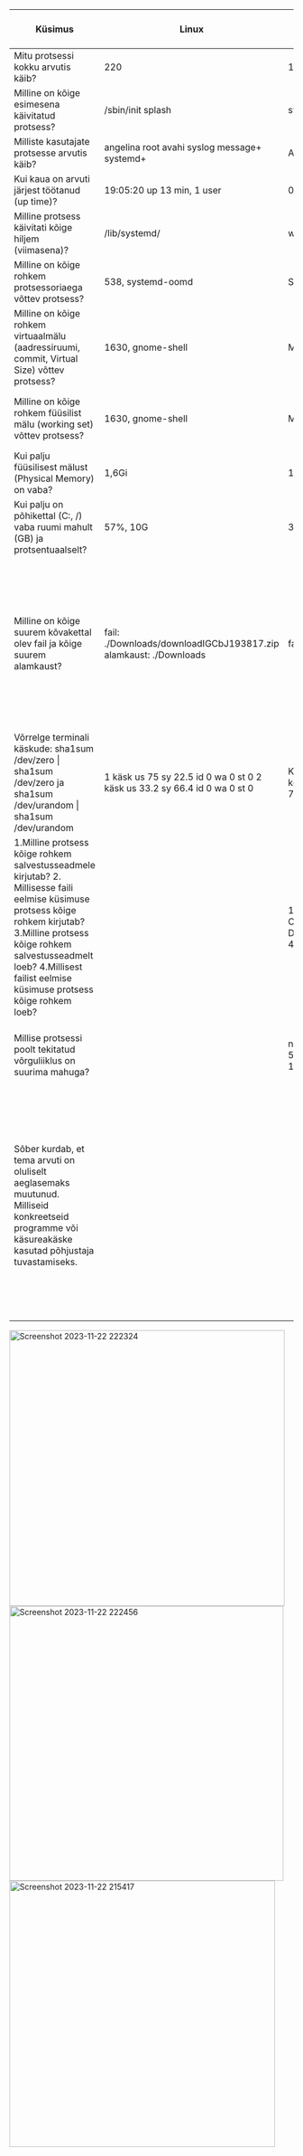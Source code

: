 | Küsimus                                                                                                                                                                                                                                                   | Linux                                                                      | Windows                                                                                                                                                       | Linuxis kasutatud käsklus                                                                                                                             | Windowsis kasutatud tööriist                                                                                                                                                                      |
|-----------------------------------------------------------------------------------------------------------------------------------------------------------------------------------------------------------------------------------------------------------|----------------------------------------------------------------------------|---------------------------------------------------------------------------------------------------------------------------------------------------------------|-------------------------------------------------------------------------------------------------------------------------------------------------------|---------------------------------------------------------------------------------------------------------------------------------------------------------------------------------------------------|
| Mitu protsessi kokku arvutis käib?                                                                                                                                                                                                                        | 220                                                                        | 140                                                                                                                                                           | ps aux \| wc -l                                                                                                                                       | Tegumihaldur ->Jõudlus                                                                                                                                                                            |
| Milline on kõige esimesena käivitatud protsess?                                                                                                                                                                                                           | /sbin/init splash                                                          | svchost.exe                                                                                                                                                   | ps aux --sort=start_time \| head -n 2                                                                                                                 | Käsurida -> Tasklist                                                                                                                                                                              |
| Milliste kasutajate protsesse arvutis käib?                                                                                                                                                                                                               | angelina root avahi syslog message+ systemd+                               | Angelina                                                                                                                                                      | ps aux                                                                                                                                                | Tegumihaldur -> Kasutajad                                                                                                                                                                         |
| Kui kaua on arvuti järjest töötanud (up time)?                                                                                                                                                                                                            | 19:05:20 up 13 min, 1 user                                                 | 0:00:23:42                                                                                                                                                    | uptime                                                                                                                                                | Tegumihaldur -> Jõudlus                                                                                                                                                                           |
| Milline protsess käivitati kõige hiljem (viimasena)?                                                                                                                                                                                                      | /lib/systemd/                                                              | wsappx                                                                                                                                                        | ps aux --sort=-start_time                                                                                                                             | Tegumihaldur -> Protsessid                                                                                                                                                                        |
| Milline on kõige rohkem protsessoriaega võttev protsess?                                                                                                                                                                                                  | 538, systemd-oomd                                                          | Süsteemi jõuduoleku protsess                                                                                                                                  | top                                                                                                                                                   | Tegumihaldur -> Üksikasjad -> CPU                                                                                                                                                                 |
| Milline on kõige rohkem virtuaalmälu (aadressiruumi, commit, Virtual Size) võttev protsess?                                                                                                                                                               | 1630, gnome-shell                                                          | MsMpEng.exe                                                                                                                                                   | top -m                                                                                                                                                | Tegumihaldur -> Üksikasjad -> Hõivatud osa suurus                                                                                                                                                 |
| Milline on kõige rohkem füüsilist mälu (working set) võttev protsess?                                                                                                                                                                                     | 1630, gnome-shell                                                          | MsMpEng.exe                                                                                                                                                   | top -o RES                                                                                                                                            | Tegumihaldur -> Üksikasjad -> Töökomplekt (mälu)                                                                                                                                                  |
| Kui palju füüsilisest mälust (Physical Memory) on vaba?                                                                                                                                                                                                   | 1,6Gi                                                                      | 1,9GB                                                                                                                                                         | free -h                                                                                                                                               | Tegumihaldur -> Jõudlus -> Mälu                                                                                                                                                                   |
| Kui palju on põhikettal (C:, /) vaba ruumi mahult (GB) ja protsentuaalselt?                                                                                                                                                                               | 57%, 10G                                                                   | 33,47 GB, 53 %                                                                                                                                                | df -h                                                                                                                                                 | win+x -> Kettahaldus                                                                                                                                                                              |
| Milline on kõige suurem kõvakettal olev fail ja kõige suurem alamkaust?                                                                                                                                                                                   | fail: ./Downloads/downloadIGCbJ193817.zip  alamkaust: ./Downloads          | fail: GlobalProtect64(2).msi  alamkaust: Kasutajad                                                                                                            | suurem fail: find  -type f -exec du -h {} + \| sort -rh \| head -n 1 suurem alamkaust:du -h --max-depth=1 /home/kasutajanimi \| sort -rh \| head -n 2 | Powershell -> Get-ChildItem -File -Recurse \| Sort-Object Length -Descending \| Select-Object -First 1 file explorer -> kohalik ketas -> vaade -> üksikasjad -> maht                              |
| Võrrelge terminali käskude: sha1sum /dev/zero \| sha1sum /dev/zero ja sha1sum /dev/urandom \| sha1sum /dev/urandom                                                                                                                                        | 1 käsk  us 75 sy 22.5 id 0 wa 0 st 0 2 käsk us 33.2 sy 66.4 id 0 wa 0 st 0 | Kindlasti rohkem protsessori aega võtab 2 käsk 1 käsu korral kulub peaaegu 100% (99.3) 2 käsu korral kulub 73,7%                                              |                                                                                                                                                       |                                                                                                                                                                                                   |
| 1.Milline protsess kõige rohkem salvestusseadmele kirjutab? 2. Millisesse faili eelmise küsimuse protsess kõige rohkem kirjutab? 3.Milline protsess kõige rohkem salvestusseadmelt loeb? 4.Millisest failist eelmise küsimuse protsess kõige rohkem loeb? |                                                                            | 1.msedge.exe 2. C\Users\Angelina\AppData/Local\Microsoft\Edge\User Data/Default\uu_hot_config 3. svcchsot.exe 4.C:\Windows\System32\winevt\Logs\Security.evtx |                                                                                                                                                       | 1.Resource monitor -> Disk -> Disc Activity -> write 2.Resource monitor -> Disk -> Disc Activity -> file 3.Resource monitor -> Disk -> Disc Activity -> read 4. sama nagu 2                       |
| Millise protsessi poolt tekitatud võrguliiklus on suurima mahuga?                                                                                                                                                                                         |                                                                            | nextcloud.exe kohalik ip: 7512 local port: 64939 port: 58402 latents: 1 kogumaht: 138 remote address: 193.40.5.90 local address: 10.0.2.15                    |                                                                                                                                                       | win+r -> resmon -> resource and Performance Monitor -> Network                                                                                                                                    |
| Sõber kurdab, et tema arvuti on oluliselt aeglasemaks muutunud. Milliseid konkreetseid programme või käsureakäske kasutad põhjustaja tuvastamiseks.                                                                                                       |                                                                            |                                                                                                                                                               |                                                                                                                                                       | htop- jälgige protsesse, mis tarbivad palju ressurse (CPU, mälu) ps aux- vaadake protsesse, mis kasutavad palju CPU- või mäluruumi. top - sorteerige protsessid vastavalt CPU või mälu kasutusele |



<img width="488" alt="Screenshot 2023-11-22 222324" src="https://github.com/angelinazhuma/Praktikum/assets/145142791/cf4e15be-5584-4bd2-be29-cb3587122780">
<img width="486" alt="Screenshot 2023-11-22 222456" src="https://github.com/angelinazhuma/Praktikum/assets/145142791/92b3e9e3-ed71-4948-a17a-26e11a3582c5">
<img width="471" alt="Screenshot 2023-11-22 215417" src="https://github.com/angelinazhuma/Praktikum/assets/145142791/e30501b4-c994-415a-a336-80c578cb1d5d">
